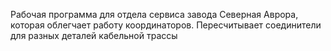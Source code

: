 Рабочая программа для отдела сервиса завода Северная Аврора, которая облегчает работу координаторов. Пересчитывает соединители для разных деталей кабельной трассы

